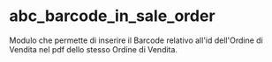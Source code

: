 # abc_barcode_in_sale_order
Modulo che permette di inserire il Barcode relativo all'id dell'Ordine di Vendita nel pdf dello stesso Ordine di Vendita.
